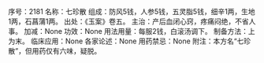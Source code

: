 序号：2181
名称：七珍散
组成：防风5钱，人参5钱，五灵脂5钱，细辛1两，生地1两，石菖蒲1两。
出处：《玉案》卷五。
主治：产后血闭心窍，疼痛闷绝，不省人事。
加减：None
功效：None
用法用量：每服2钱，白滚汤调下。
制备方法：上为末。
临床应用：None
各家论述：None
用药禁忌：None
附注：本方名“七珍散”，但用药仅有六味，疑脱。
